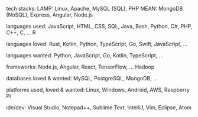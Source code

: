 
tech stacks:
LAMP: Linux, Apache, MySQL (SQL), PHP
MEAN: MongoDB (NoSQL), Express, Angular, Node.js

languages used:
JavaScript, HTML, CSS, SQL, Java, Bash, Python, C#, PHP, C++, C, ... R

languages loved:
Rust, Kotlin, Python, TypeScript, Go, Swift, JavaScript, ...

languages wanted:
Python, JavaScript, Go, Kotlin, TypeScript, ...

frameworks:
Node.js, Angular, React, TensorFlow, ... Hadoop

databases loved & wanted:
MySQL, PostgreSQL, MongoDB, ...

platforms used, loved & wanted:
Linux, Windows, Android, AWS, Raspberry Pi

ide/dev:
Visual Studio, Notepad++, Sublime Text, IntelliJ, Vim, Eclipse, Atom









